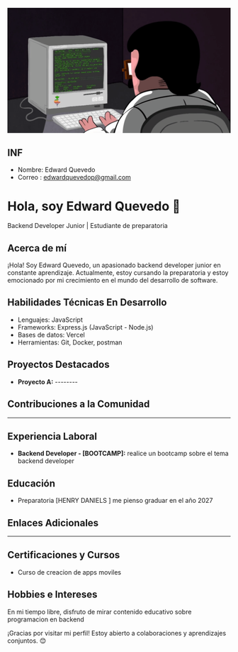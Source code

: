 
![Ejemplo de GIF](https://raw.githubusercontent.com/EdwardQuevedoP/EdwardQuevedoP/main/junior.gif)


## INF
- Nombre: Edward Quevedo
- Correo : edwardquevedop@gmail.com

# Hola, soy Edward Quevedo 👋

Backend Developer Junior | Estudiante de preparatoria

## Acerca de mí
¡Hola! Soy Edward Quevedo, un apasionado backend developer junior en constante aprendizaje. Actualmente, estoy cursando la preparatoria y estoy emocionado por mi crecimiento en el mundo del desarrollo de software.

## Habilidades Técnicas En Desarrollo
- Lenguajes:  JavaScript
- Frameworks: Express.js (JavaScript - Node.js)
- Bases de datos: Vercel 
- Herramientas: Git, Docker, postman 

## Proyectos Destacados
- **Proyecto A:** --------

## Contribuciones a la Comunidad
----------------------------
## Experiencia Laboral
- **Backend Developer - [BOOTCAMP]:** realice un bootcamp sobre el tema backend developer

## Educación
- Preparatoria [HENRY DANIELS ] me pienso graduar en el año 2027

## Enlaces Adicionales
-------------------
## Certificaciones y Cursos

- Curso de creacion de apps moviles 

## Hobbies e Intereses
En mi tiempo libre, disfruto de mirar contenido educativo sobre programacion en backend

¡Gracias por visitar mi perfil! Estoy abierto a colaboraciones y aprendizajes conjuntos. 😊





